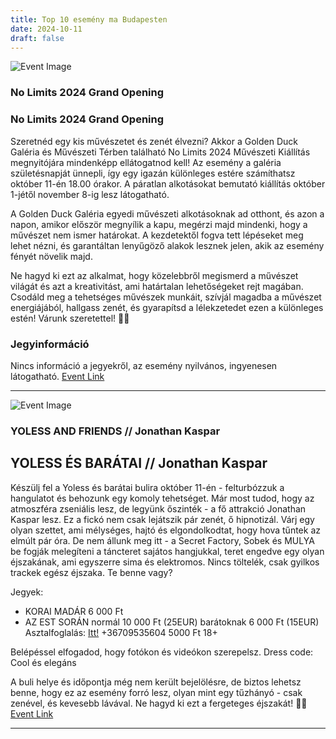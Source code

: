 ```yaml
---
title: Top 10 esemény ma Budapesten
date: 2024-10-11
draft: false
---
```


![Event Image](https://scontent-cdg4-1.xx.fbcdn.net/v/t39.30808-6/461261133_499004059614424_804690817976184269_n.jpg?stp=dst-jpg_s960x960&_nc_cat=105&ccb=1-7&_nc_sid=75d36f&_nc_ohc=nKEva7xS6iEQ7kNvgGKyKPX&_nc_ht=scontent-cdg4-1.xx&_nc_gid=AsRoG7OnHqQJronHC0PwQp0&oh=00_AYDK5RCIkPwjNt80H2ZhSx70v1rl7_8HyVqhWb0wGeMp4Q&oe=670E8116)

 ### No Limits 2024 Grand Opening

### No Limits 2024 Grand Opening

Szeretnéd egy kis művészetet és zenét élvezni? Akkor a Golden Duck Galéria és Művészeti Térben található No Limits 2024 Művészeti Kiállítás megnyitójára mindenképp ellátogatnod kell! Az esemény a galéria születésnapját ünnepli, így egy igazán különleges estére számíthatsz október 11-én 18.00 órakor. A páratlan alkotásokat bemutató kiállítás október 1-jétől november 8-ig lesz látogatható.

A Golden Duck Galéria egyedi művészeti alkotásoknak ad otthont, és azon a napon, amikor először megnyílik a kapu, megérzi majd mindenki, hogy a művészet nem ismer határokat. A kezdetektől fogva tett lépéseket meg lehet nézni, és garantáltan lenyűgöző alakok lesznek jelen, akik az esemény fényét növelik majd.

Ne hagyd ki ezt az alkalmat, hogy közelebbről megismerd a művészet világát és azt a kreativitást, ami határtalan lehetőségeket rejt magában. Csodáld meg a tehetséges művészek munkáit, szívjál magadba a művészet energiájából, hallgass zenét, és gyarapítsd a lélekzetedet ezen a különleges estén! Várunk szeretettel! 🎨🎶

### Jegyinformáció
Nincs információ a jegyekről, az esemény nyilvános, ingyenesen látogatható.
[Event Link](https://facebook.com/events/1277861909794680)

---
![Event Image](None)

 ### YOLESS AND FRIENDS // Jonathan Kaspar

## YOLESS ÉS BARÁTAI // Jonathan Kaspar

Készülj fel a Yoless és barátai bulira október 11-én - felturbózzuk a hangulatot és behozunk egy komoly tehetséget. Már most tudod, hogy az atmoszféra zseniális lesz, de legyünk őszinték - a fő attrakció Jonathan Kaspar lesz. Ez a fickó nem csak lejátszik pár zenét, ő hipnotizál. Várj egy olyan szettet, ami mélységes, hajtó és elgondolkodtat, hogy hova tűntek az elmúlt pár óra. De nem állunk meg itt - a Secret Factory, Sobek és MULYA be fogják melegíteni a táncteret sajátos hangjukkal, teret engedve egy olyan éjszakának, ami egyszerre sima és elektromos. Nincs töltelék, csak gyilkos trackek egész éjszaka. Te benne vagy?

Jegyek:
- KORAI MADÁR
  6 000 Ft
- AZ EST SORÁN
  normál 10 000 Ft (25EUR)
  barátoknak 6 000 Ft (15EUR)
Asztalfoglalás: [Itt!](https://www.sevenrooms.com/.../dojo-boutique-club...)
+36709535604
5000 Ft
18+

Belépéssel elfogadod, hogy fotókon és videókon szerepelsz. Dress code: Cool és elegáns

A buli helye és időpontja még nem került bejelölésre, de biztos lehetsz benne, hogy ez az esemény forró lesz, olyan mint egy tűzhányó - csak zenével, és kevesebb lávával. Ne hagyd ki ezt a fergeteges éjszakát! 🎉🎶
[Event Link](https://facebook.com/events/421307397673066)

---
